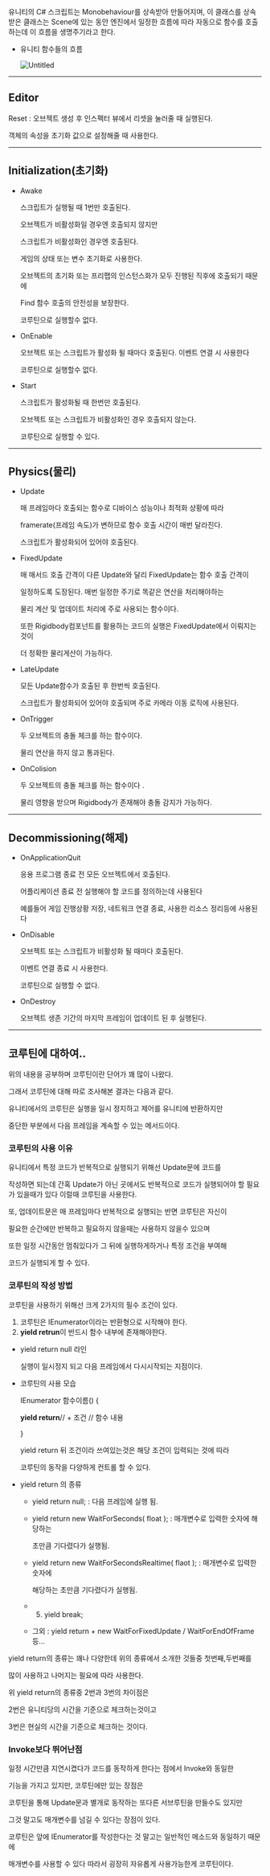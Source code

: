 유니티의 C# 스크립트는 Monobehaviour를 상속받아 만들어지며,
이 클래스를 상속받은 클래스는 Scene에 있는 동안 엔진에서
일정한 흐름에 따라 자동으로 함수를 호출하는데 이 흐름을 생명주기라고 한다.

- 유니티 함수들의 흐름
    
    ![Untitled](Untitled.png)
    

---

## Editor

Reset : 오브젝트 생성 후 인스펙터 뷰에서 리셋을 눌러줄 때 실행된다.

객체의 속성을 초기화 값으로 설정해줄 때 사용한다.

---

## **Initialization(초기화)**

- Awake
    
    스크립트가 실행될 때 1번만 호출된다.
    
    오브젝트가 비활성화일 경우엔 호출되지 않지만
    
    스크립트가 비활성화인 경우엔 호출된다.
    
    게임의 상태 또는 변수 초기화로 사용한다.
    
    오브젝트의 초기화 또는 프리팹의 인스턴스화가 모두 진행된 직후에 호출되기 때문에
    
    Find 함수 호출의 안전성을 보장한다.
    
    코루틴으로 실행할수 없다.
    
- OnEnable
    
    오브젝트 또는 스크립트가 활성화 될 때마다 호출된다. 이벤트 연결 시 사용한다
    
    코루틴으로 실행할수 없다.
    
- Start
    
    스크립트가 활성화될 때 한번만 호출된다.
    
    오브젝트 또는 스크립트가 비활성화인 경우 호출되지 않는다.
    
    코루틴으로 실행할 수 있다.
    

---

## **Physics(물리)**

- Update
    
    매 프레임마다 호출되는 함수로 디바이스 성능이나 최적화 상황에 따라
    
    framerate(프레임 속도)가 변하므로 함수 호출 시간이 매번 달라진다.
    
    스크립트가 활성화되어 있어야 호출된다.
    
- FixedUpdate
    
    매 매서드 호출 간격이 다른 Update와 달리 FixedUpdate는 함수 호출 간격이
    
    일정하도록 도장된다. 매번 일정한 주기로 똑같은 연산을 처리해야하는
    
    물리 계산 및 업데이트 처리에 주로 사용되는 함수이다.
    
    또한 Rigidbody컴포넌트를 활용하는 코드의 실행은 FixedUpdate에서 이뤄지는 것이
    
    더 정확한 물리게산이 가능하다.
    
- LateUpdate
    
    모든 Update함수가 호출된 후 한번씩 호출된다.
    
    스크립트가 활성화되어 있어야 호출되며 주로 카메라 이동 로직에 사용된다.
    
- OnTrigger
    
    두 오브젝트의 충돌 체크를 하는 함수이다.
    
    물리 연산을 하지 않고 통과된다.
    
- OnColision
    
    두 오브젝트의 충돌 체크를 하는 함수이다 .
    
    물리 영향을 받으며 Rigidbody가 존재해야 충돌 감지가 가능하다.
    

---

## **Decommissioning(해제)**

- OnApplicationQuit
    
    응용 프로그램 종료 전 모든 오브젝트에서 호출된다.
    
    어플리케이션 종료 전 실행해야 할 코드를 정의하는데 사용된다
    
    예를들어 게임 진행상황 저장, 네트워크 연결 종료, 사용한 리소스 정리등에 사용된다
    
- OnDisable
    
    오브젝트 또는 스크립트가 비활성화 될 때마다 호출된다.
    
    이벤트 연결 종료 시 사용한다.
    
    코루틴으로 실행할 수 없다.
    
- OnDestroy
    
    오브젝트 생존 기간의 마지막 프레임이 업데이트 된 후 실행된다.
    

---

## 코루틴에 대하여..

위의 내용을 공부하며 코루틴이란 단어가 꽤 많이 나왔다.

그래서 코루틴에 대해 따로 조사해본 결과는 다음과 같다.

유니티에서의 코루틴은 실행을 일시 정지하고 제어를 유니티에 반환하지만

중단한 부분에서 다음 프레임을 계속할 수 있는 메서드이다.

### 코루틴의 사용 이유

유니티에서 특정 코드가 반복적으로 실행되기 위해선 Update문에 코드를 

작성하면 되는데 간혹 Update가 아닌 곳에서도 반복적으로 코드가 실행되어야 할 필요가 있을때가 있다 이럴때 코루틴을 사용한다.

또, 업데이트문은 매 프레임마다 반복적으로 실행되는 반면 코루틴은 자신이 

필요한 순간에만 반복하고 필요하지 않을때는 사용하지 않을수 있으며

또한 일정 시간동안 멈춰있다가 그 뒤에 실행하게하거나 특정 조건을 부여해 

코드가 실행되게 할 수 있다.

### 코루틴의 작성 방법

코루틴을 사용하기 위해선 크게 2가지의 필수 조건이 있다.

1. 코루틴은 IEnumerator이라는 반환형으로 시작해야 한다.
2. **yield retrun**이 반드시 함수 내부에 존재해야한다.
- yield return null 라인
    
    실행이 일시정지 되고 다음 프레임에서 다시시작되는 지점이다. 
    
- 코루틴의 사용 모습
    
    IEnumerator 함수이름()
    {
    
    **yield  return**// + 조건
        // 함수 내용
    
    }
    
    yield return 뒤 조건이라 쓰여있는것은 해당 조건이 입력되는 것에 따라
    
    코루틴의 동작을 다양하게 컨트롤 할 수 있다.
    
- yield return 의 종류
    - yield return null; : 다음 프레임에 실행 됨.
    - yield return new WaitForSeconds( float ); : 매개변수로 입력한 숫자에 해당하는
        
        초만큼 기다렸다가 실행됨.
        
    - yield return new WaitForSecondsRealtime( flaot ); : 매개변수로 입력한 숫자에
        
        해당하는 초만큼 기다렸다가 실행됨.
        
    - 5. yield break;
    - 그외 : yield return + new WaitForFixedUpdate / WaitForEndOfFrame 등…

yield return의 종류는 꽤나 다양한데 위의 종류에서 소개한 것들중 첫번째,두번째를

많이 사용하고 나머지는 필요에 따라 사용한다.

위 yield return의 종류중 2번과 3번의 차이점은

2번은 유니티당의 시간을 기준으로 체크하는것이고

3번은 현실의 시간을 기준으로 체크하는 것이다.

### Invoke보다 뛰어난점

일정 시간만큼 지연시켰다가 코드를 동작하게 한다는 점에서 Invoke와 동일한

기능을 가지고 있지만, 코루틴에만 있는 장점은

코루틴을 통해 Update문과 별개로 동작하는 또다른 서브루틴을 만들수도 있지만

그것 말고도 매개변수를 넘길 수 있다는 장점이 있다.

코루틴은 앞에 IEnumerator를 작성한다는 것 말고는 일반적인 메소드와 동일하기 때문에 

매개변수를 사용할 수 있다 따라서 굉장히 자유롭게 사용가능한게 코루틴이다.